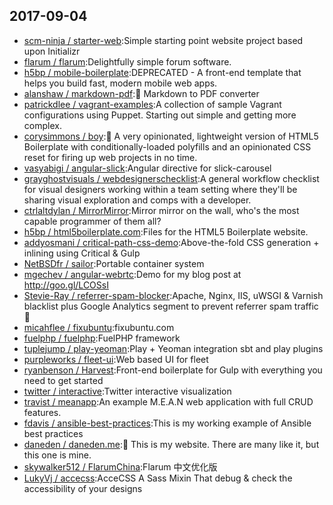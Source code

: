 ## 2017-09-04

* [scm-ninja / starter-web](https://github.com/scm-ninja/starter-web):Simple starting point website project based upon Initializr
* [flarum / flarum](https://github.com/flarum/flarum):Delightfully simple forum software.
* [h5bp / mobile-boilerplate](https://github.com/h5bp/mobile-boilerplate):DEPRECATED - A front-end template that helps you build fast, modern mobile web apps.
* [alanshaw / markdown-pdf](https://github.com/alanshaw/markdown-pdf):📄 Markdown to PDF converter
* [patrickdlee / vagrant-examples](https://github.com/patrickdlee/vagrant-examples):A collection of sample Vagrant configurations using Puppet. Starting out simple and getting more complex.
* [corysimmons / boy](https://github.com/corysimmons/boy):👦 A very opinionated, lightweight version of HTML5 Boilerplate with conditionally-loaded polyfills and an opinionated CSS reset for firing up web projects in no time.
* [vasyabigi / angular-slick](https://github.com/vasyabigi/angular-slick):Angular directive for slick-carousel
* [grayghostvisuals / webdesignerschecklist](https://github.com/grayghostvisuals/webdesignerschecklist):A general workflow checklist for visual designers working within a team setting where they'll be sharing visual exploration and comps with a developer.
* [ctrlaltdylan / MirrorMirror](https://github.com/ctrlaltdylan/MirrorMirror):Mirror mirror on the wall, who's the most capable programmer of them all?
* [h5bp / html5boilerplate.com](https://github.com/h5bp/html5boilerplate.com):Files for the HTML5 Boilerplate website.
* [addyosmani / critical-path-css-demo](https://github.com/addyosmani/critical-path-css-demo):Above-the-fold CSS generation + inlining using Critical & Gulp
* [NetBSDfr / sailor](https://github.com/NetBSDfr/sailor):Portable container system
* [mgechev / angular-webrtc](https://github.com/mgechev/angular-webrtc):Demo for my blog post at http://goo.gl/LCOSsI
* [Stevie-Ray / referrer-spam-blocker](https://github.com/Stevie-Ray/referrer-spam-blocker):Apache, Nginx, IIS, uWSGI & Varnish blacklist plus Google Analytics segment to prevent referrer spam traffic 👾
* [micahflee / fixubuntu](https://github.com/micahflee/fixubuntu):fixubuntu.com
* [fuelphp / fuelphp](https://github.com/fuelphp/fuelphp):FuelPHP framework
* [tuplejump / play-yeoman](https://github.com/tuplejump/play-yeoman):Play + Yeoman integration sbt and play plugins
* [purpleworks / fleet-ui](https://github.com/purpleworks/fleet-ui):Web based UI for fleet
* [ryanbenson / Harvest](https://github.com/ryanbenson/Harvest):Front-end boilerplate for Gulp with everything you need to get started
* [twitter / interactive](https://github.com/twitter/interactive):Twitter interactive visualization
* [travist / meanapp](https://github.com/travist/meanapp):An example M.E.A.N web application with full CRUD features.
* [fdavis / ansible-best-practices](https://github.com/fdavis/ansible-best-practices):This is my working example of Ansible best practices
* [daneden / daneden.me](https://github.com/daneden/daneden.me):🏡 This is my website. There are many like it, but this one is mine.
* [skywalker512 / FlarumChina](https://github.com/skywalker512/FlarumChina):Flarum 中文优化版
* [LukyVj / accecss](https://github.com/LukyVj/accecss):AcceCSS A Sass Mixin That debug & check the accessibility of your designs

